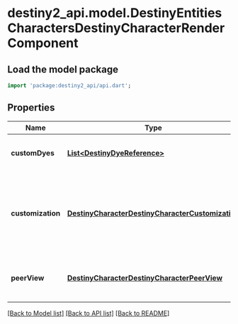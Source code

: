 # destiny2_api.model.DestinyEntitiesCharactersDestinyCharacterRenderComponent

## Load the model package
```dart
import 'package:destiny2_api/api.dart';
```

## Properties
Name | Type | Description | Notes
------------ | ------------- | ------------- | -------------
**customDyes** | [**List&lt;DestinyDyeReference&gt;**](DestinyDyeReference.md) | Custom dyes, calculated by iterating over the character&#39;s equipped items. Useful for pre-fetching all of the dye data needed from our server. | [optional] [default to []]
**customization** | [**DestinyCharacterDestinyCharacterCustomization**](DestinyCharacterDestinyCharacterCustomization.md) | This is actually something that Spasm.js *doesn&#39;t* do right now, and that we don&#39;t return assets for yet. This is the data about what character customization options you picked. You can combine this with DestinyCharacterCustomizationOptionDefinition to show some cool info, and hopefully someday to actually render a user&#39;s face in 3D. We&#39;ll see if we ever end up with time for that. | [optional] [default to null]
**peerView** | [**DestinyCharacterDestinyCharacterPeerView**](DestinyCharacterDestinyCharacterPeerView.md) | A minimal view of:  - Equipped items  - The rendering-related custom options on those equipped items  Combined, that should be enough to render all of the items on the equipped character. | [optional] [default to null]

[[Back to Model list]](../README.md#documentation-for-models) [[Back to API list]](../README.md#documentation-for-api-endpoints) [[Back to README]](../README.md)


